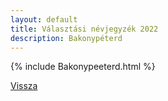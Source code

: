 ```yaml
---
layout: default
title: Választási névjegyzék 2022
description: Bakonypéterd
---
```


{% include Bakonypeeterd.html %}

[Vissza](./)